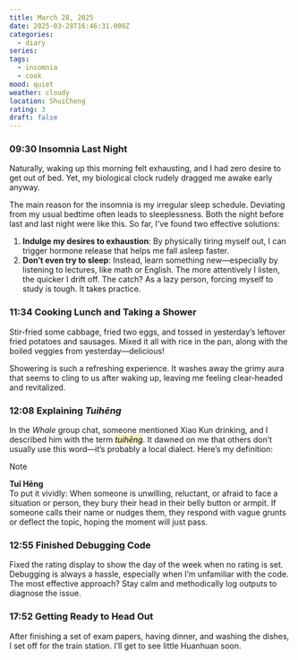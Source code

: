 ```yaml
---
title: March 28, 2025
date: 2025-03-28T16:46:31.000Z
categories:
  - diary
series:
tags:
  - insomnia
  - cook
mood: quiet
weather: cloudy
location: ShuiCheng
rating: 3
draft: false
---
```


### 09:30 Insomnia Last Night

Naturally, waking up this morning felt exhausting, and I had zero desire to get out of bed. Yet, my biological clock rudely dragged me awake early anyway.

The main reason for the insomnia is my irregular sleep schedule. Deviating from my usual bedtime often leads to sleeplessness. Both the night before last and last night were like this. So far, I’ve found two effective solutions:

1. **Indulge my desires to exhaustion**: By physically tiring myself out, I can trigger hormone release that helps me fall asleep faster.
2. **Don’t even try to sleep**: Instead, learn something new—especially by listening to lectures, like math or English. The more attentively I listen, the quicker I drift off. The catch? As a lazy person, forcing myself to study is tough. It takes practice.

### 11:34 Cooking Lunch and Taking a Shower

Stir-fried some cabbage, fried two eggs, and tossed in yesterday’s leftover fried potatoes and sausages. Mixed it all with rice in the pan, along with the boiled veggies from yesterday—delicious!

Showering is such a refreshing experience. It washes away the grimy aura that seems to cling to us after waking up, leaving me feeling clear-headed and revitalized.

### 12:08 Explaining *Tuihēng*

In the *Whale* group chat, someone mentioned Xiao Kun drinking, and I described him with the term <mark style="background: #FFF3A3A6;">*tuihēng*</mark>. It dawned on me that others don’t usually use this word—it’s probably a local dialect. Here’s my definition:

> [!note]
> **Tuī Hēng**  
> To put it vividly: When someone is unwilling, reluctant, or afraid to face a situation or person, they bury their head in their belly button or armpit. If someone calls their name or nudges them, they respond with vague grunts or deflect the topic, hoping the moment will just pass.

### 12:55 Finished Debugging Code

Fixed the rating display to show the day of the week when no rating is set. Debugging is always a hassle, especially when I’m unfamiliar with the code. The most effective approach? Stay calm and methodically log outputs to diagnose the issue.

### 17:52 Getting Ready to Head Out

After finishing a set of exam papers, having dinner, and washing the dishes, I set off for the train station. I’ll get to see little Huanhuan soon.
